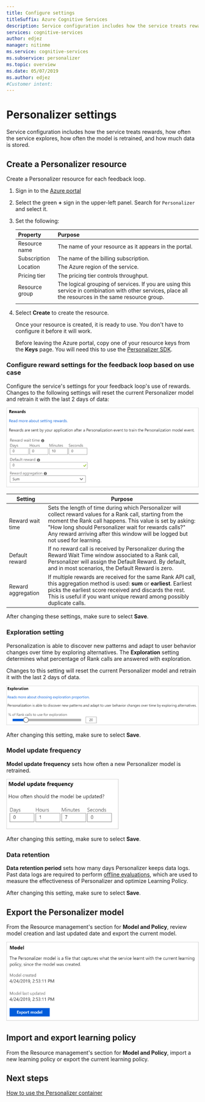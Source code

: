 ```yaml
---
title: Configure settings
titleSuffix: Azure Cognitive Services
description: Service configuration includes how the service treats rewards, how often the service explores, how often the model is retrained, and how much data is stored.
services: cognitive-services
author: edjez
manager: nitinme
ms.service: cognitive-services
ms.subservice: personalizer
ms.topic: overview
ms.date: 05/07/2019
ms.author: edjez
#Customer intent: 
---
```


# Personalizer settings

Service configuration includes how the service treats rewards, how often the service explores, how often the model is retrained, and how much data is stored.

## Create a Personalizer resource

Create a Personalizer resource for each feedback loop. 

1. Sign in to the [Azure portal](https://ms.portal.azure.com/)
1. Select the green **+** sign in the upper-left panel. Search for `Personalizer` and select it.
1. Set the following:

    | Property|Purpose|
    |--|--|
    |Resource name| The name of your resource as it appears in the portal.|
    Subscription|The name of the billing subscription.|
    |Location|The Azure region of the service.|
    |Pricing tier|The pricing tier controls throughput.|
    |Resource group|The logical grouping of services. If you are using this service in combination with other services, place all the resources in the same resource group.|
    | | |

1. Select **Create** to create the resource.

    Once your resource is created, it is ready to use. You don't have to configure it before it will work. 

    Before leaving the Azure portal, copy one of your resource keys from the **Keys** page. You will need this to use the [Personalizer SDK](https://aka.ms/personalizer-dotnet-sdk-docs).

### Configure reward settings for the feedback loop based on use case

Configure the service's settings for your feedback loop's use of rewards. Changes to the following settings will reset the current Personalizer model and retrain it with the last 2 days of data:

![Configure the reward settings for the feedback loop](media/settings/configure-model-reward-settings.png)

|Setting|Purpose|
|--|--|
|Reward wait time|​Sets the length of time during which Personalizer will collect reward values for a Rank call, starting from the moment the Rank call happens. This value is set by asking: "How long should Personalizer wait for rewards calls?" Any reward arriving after this window will be logged but not used for learning.|
|Default reward|If no reward call is received by Personalizer during the Reward Wait Time window associated to a Rank call, Personalizer will assign the Default Reward. By default, and in most scenarios, the Default Reward is zero.|
|Reward aggregation|If multiple rewards are received for the same Rank API call, this aggregation method is used: **sum** or **earliest**. Earliest picks the earliest score received and discards the rest. This is useful if you want unique reward among possibly duplicate calls. |

After changing these settings, make sure to select **Save**.

### Exploration setting 

Personalization is able to discover new patterns and adapt to user behavior changes over time by exploring alternatives. The **Exploration** setting determines what percentage of Rank calls are answered with exploration. 

Changes to this setting will reset the current Personalizer model and retrain it with the last 2 days of data.

![The exploration setting determines what percentage of Rank calls are answered with exploration](media/settings/configure-exploration-setting.png)

After changing this setting, make sure to select **Save**.

### Model update frequency

**Model update frequency** sets how often a new Personalizer model is retrained. 

![Model update frequency sets how often a new Personalizer model is retrained.](media/settings/configure-model-update-frequency-settings.png)

After changing this setting, make sure to select **Save**.

### Data retention

**Data retention period** sets how many days Personalizer keeps data logs. Past data logs are required to perform [offline evaluations](concepts-offline-evaluation.md), which are used to measure the effectiveness of Personalizer and optimize Learning Policy.

After changing this setting, make sure to select **Save**.

## Export the Personalizer model

From the Resource management's section for **Model and Policy**, review model creation and last updated date and export the current model.

![Export current Personalizer model](media/settings/export-current-personalizer-model.png)

## Import and export learning policy

From the Resource management's section for **Model and Policy**, import a new learning policy or export the current learning policy.

## Next steps

[How to use the Personalizer container](https://go.microsoft.com/fwlink/?linkid=2083923&clcid=0x409)
